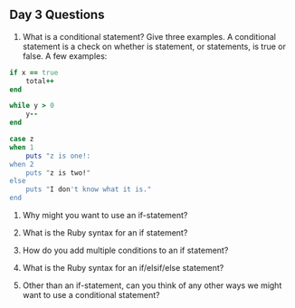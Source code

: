 ## Day 3 Questions

1. What is a conditional statement? Give three examples.
A conditional statement is a check on whether is statement, or statements, is true or false. A few examples:
```ruby
if x == true
    total++
end 

while y > 0
    y--
end

case z
when 1
    puts "z is one!:
when 2
    puts "z is two!"
else
    puts "I don't know what it is."
end
```

1. Why might you want to use an if-statement?

1. What is the Ruby syntax for an if statement?

1. How do you add multiple conditions to an if statement?

1. What is the Ruby syntax for an if/elsif/else statement?

1. Other than an if-statement, can you think of any other ways we might want to use a conditional statement?
